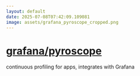 ```yaml
---
layout: default
date: 2025-07-08T07:42:09.109081
image: assets/grafana_pyroscope_cropped.png
---
```


# [grafana/pyroscope](https://github.com/grafana/pyroscope)

continuous profiling for apps, integrates with Grafana
